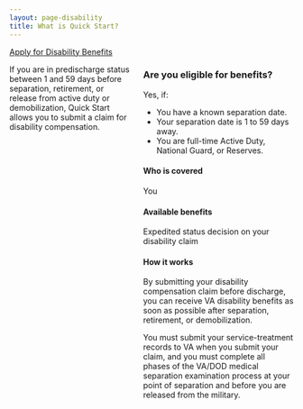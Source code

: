 ```yaml
---
layout: page-disability
title: What is Quick Start?
---
```


<div class="main" role="main" markdown="0">

<div class="action-bar">
  <div class="row">
    <div class="small-12 columns">
      <a class="usa-button-primary" href="{{ site.url}}/disability-benefits/get/">Apply for Disability Benefits</a>
    </div>
  </div>
</div>

<div class="section one" markdown="0">
<div class="primary" markdown="0">
<div class="row" markdown="0">
<div class="small-12 columns" markdown="0">

<div markdown="1">

If you are in predischarge status between 1 and 59 days before separation, retirement, or release from active duty or demobilization, Quick Start allows you to submit a claim for disability compensation.

</div>

<div class="call-out" markdown="1">

### Are you eligible for benefits?

Yes, if:

-	You have a known separation date.
-	Your separation date is 1 to 59 days away.
-	You are full-time Active Duty, National Guard, or Reserves.

#### Who is covered

You

#### Available benefits

Expedited status decision on your disability claim

#### How it works

By submitting your disability compensation claim before discharge, you can receive VA disability benefits as soon as possible after separation, retirement, or demobilization.

You must submit your service-treatment records to VA when you submit your claim, and you must complete all phases of the VA/DOD medical separation examination process at your point of separation and before you are released from the military.

</div>

</div>
</div>
</div>


</div>
